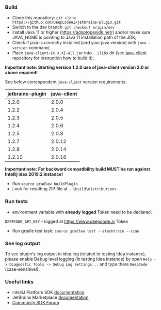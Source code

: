 ### Build

- Clone this repository: `git clone https://github.com/DeepCodeAI/jetbrains-plugin.git` 
- Switch to the dev branch: `git checkout origin/dev`
- Install Java 11 or higher (https://adoptopenjdk.net/) and/or make sure JAVA_HOME is pointing to Java 11 installation path of the JDK;
- Check if java is correctly installed (and your java version) with `java -version` command;
- Place `java-client-{X.X.X}-all.jar` into `..\libs` dir (see [java-client](https://github.com/DeepCodeAI/java-client) repository for instruction how to build it);

**Important note: Starting version 1.2.0 use of java-client version 2.0 or above required!**

See below correspondent `java-client` version requirements:

| jetbrains-plugin | java-client |
|------------------|-------------|
| 1.2.0            | 2.0.0       |
| 1.2.2            | 2.0.4       |
| 1.2.3            | 2.0.5       |
| 1.2.4            | 2.0.6       |
| 1.2.5            | 2.0.8       |
| 1.2.7            | 2.0.12      |
| 1.2.8            | 2.0.14      |
| 1.2.10           | 2.0.16      |

**Important note: For backward compatibility build MUST be run against Intellij Idea 2019.2 instance!**
- Run `source gradlew buildPlugin`
- Look for resulting ZIP file at `..\build\distributions`

### Run tests

- environment variable with __already logged__ Token need to be declared:

`DEEPCODE_API_KEY` - logged at https://www.deepcode.ai Token 

- Run gradle test task: `source gradlew test --stacktrace --scan`

### See log output 

To see plugin's log output in idea.log (related to testing Idea instance), please enable Debug level logging 
(in testing Idea instance) by open `Help -> Diagnostic Tools -> Debug Log Settings...` and type there `DeepCode` (case-sensitive!).

### Useful links
- IntelliJ Platform SDK [documentation](https://www.jetbrains.org/intellij/sdk/docs/intro/welcome.html)
- JetBrains Marketplace [documentation](https://plugins.jetbrains.com/docs/marketplace/about-marketplace.html)
- [Community SDK Forum](https://intellij-support.jetbrains.com/hc/en-us/community/topics/200366979-IntelliJ-IDEA-Open-API-and-Plugin-Development)
